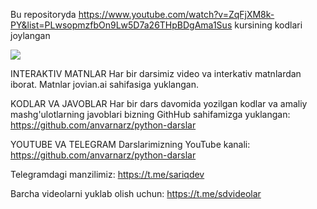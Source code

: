 Bu repositoryda 
https://www.youtube.com/watch?v=ZqFjXM8k-PY&list=PLwsopmzfbOn9Lw5D7a26THpBDgAma1Sus kursining kodlari joylangan

![](https://gblobscdn.gitbook.com/assets%2F-MGbkqs1tROquIT6oqUs%2F-Mc-5yGQPZTBaGoehQdL%2F-Mc-7xpq4Puu3KEjmT0R%2FSD_YT_TG_logo_mini.png?alt=media&token=929fe67b-ec12-4f63-b33e-e9c5e3d8ad09)

INTERAKTIV MATNLAR
Har bir darsimiz video va interkativ matnlardan iborat. Matnlar jovian.ai sahifasiga yuklangan.

KODLAR VA JAVOBLAR
Har bir dars davomida yozilgan kodlar va amaliy mashg'ulotlarning javoblari bizning GithHub sahifamizga yuklangan: https://github.com/anvarnarz/python-darslar

YOUTUBE VA TELEGRAM
Darslarimizning YouTube kanali: https://github.com/anvarnarz/python-darslar

Telegramdagi manzilimiz: https://t.me/sariqdev

Barcha videolarni yuklab olish uchun: https://t.me/sdvideolar
